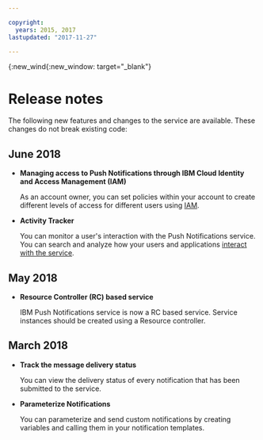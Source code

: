 ```yaml
---

copyright:
  years: 2015, 2017
lastupdated: "2017-11-27"

---
```


{:new_wind{:new_window: target="_blank"}

# Release notes
The following new features and changes to the service are available. These changes do not break existing code:


## June 2018

- **Managing access to Push Notifications through IBM Cloud Identity and Access Management (IAM)**

    As an account owner, you can set policies within your account to create different levels of access for different users using [IAM](/docs/services/mobilepush/push_iam.html).

- **Activity Tracker**

    You can monitor a user's interaction with the Push Notifications service. You can search and analyze how your users and applications [interact with the service](/docs/services/mobilepush/push_activity_tracker.html).


## May 2018

- **Resource Controller (RC) based service**

    IBM Push Notifications service is now a RC based service. Service instances should be created using a Resource controller.

## March 2018

- **Track the message delivery status**

    You can view the delivery status of every notification that has been submitted to the service. 

- **Parameterize Notifications**

    You can parameterize and send custom notifications by creating variables and calling them in your notification templates.
	
